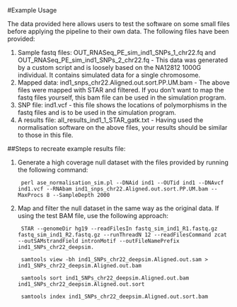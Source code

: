 #Example Usage

The data provided here allows users to test the software on some small files before applying the pipeline to their own data.  The following files have been provided:

1. Sample fastq files: OUT_RNASeq_PE_sim_ind1_SNPs_1_chr22.fq and OUT_RNASeq_PE_sim_ind1_SNPs_2_chr22.fq - This data was generated by a custom script and is loosely based on the NA12812 1000G individual. It contains simulated data for a single chromosome.
2. Mapped data: ind1_snps_chr22.Aligned.out.sort.PP.UM.bam - The above files were mapped with STAR and filtered.  If you don't want to map the fastq files yourself, this bam file can be used in the simulation program.
3. SNP file: ind1.vcf - this file shows the locations of polymorphisms in the fastq files and is to be used in the simulation program.
4. A results file: all_results_ind1_1_STAR_gatk.txt - Having used the normalisation software on the above files, your results should be similar to those in this file. 

##Steps to recreate example results file:

1. Generate a high coverage null dataset with the files provided by running the following command:

        perl ase_normalisation_sim.pl --DNAid ind1 --OUTid ind1 --DNAvcf ind1.vcf --RNAbam ind1_snps_chr22.Aligned.out.sort.PP.UM.bam --MaxProcs 8 --SampleDepth 2000

2. Map and filter the null dataset in the same way as the original data.  If using the test BAM file, use the following approach:

        STAR --genomeDir hg19 --readFilesIn fastq_sim_ind1_R1.fastq.gz fastq_sim_ind1_R2.fastq.gz --runThreadN 12 --readFilesCommand zcat --outSAMstrandField intronMotif --outFileNamePrefix ind1_SNPs_chr22_deepsim.
        
        samtools view -bh ind1_SNPs_chr22_deepsim.Aligned.out.sam > ind1_SNPs_chr22_deepsim.Aligned.out.bam
        
        samtools sort ind1_SNPs_chr22_deepsim.Aligned.out.bam ind1_SNPs_chr22_deepsim.Aligned.out.sort
        
        samtools index ind1_SNPs_chr22_deepsim.Aligned.out.sort.bam

